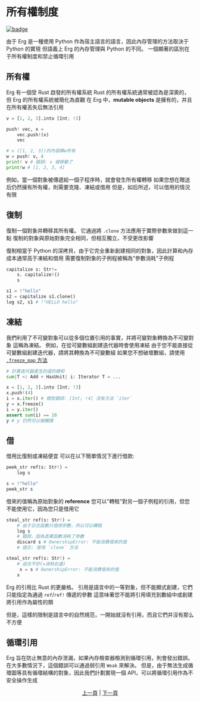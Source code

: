 # 所有權制度

[![badge](https://img.shields.io/endpoint.svg?url=https%3A%2F%2Fgezf7g7pd5.execute-api.ap-northeast-1.amazonaws.com%2Fdefault%2Fsource_up_to_date%3Fowner%3Derg-lang%26repos%3Derg%26ref%3Dmain%26path%3Ddoc/EN/syntax/18_ownership.md%26commit_hash%3D06f8edc9e2c0cee34f6396fd7c64ec834ffb5352)](https://gezf7g7pd5.execute-api.ap-northeast-1.amazonaws.com/default/source_up_to_date?owner=erg-lang&repos=erg&ref=main&path=doc/EN/syntax/18_ownership.md&commit_hash=06f8edc9e2c0cee34f6396fd7c64ec834ffb5352)

由于 Erg 是一種使用 Python 作為宿主語言的語言，因此內存管理的方法取決于 Python 的實現
但語義上 Erg 的內存管理與 Python 的不同。 一個顯著的區別在于所有權制度和禁止循環引用

## 所有權

Erg 有一個受 Rust 啟發的所有權系統
Rust 的所有權系統通常被認為是深奧的，但 Erg 的所有權系統被簡化為直觀
在 Erg 中，__mutable objects__ 是擁有的，并且在所有權丟失后無法引用

```python
v = [1, 2, 3].into [Int; !3]

push! vec, x =
    vec.push!(x)
    vec

# v ([1, 2, 3])的內容歸w所有
w = push! v, 4
print! v # 錯誤: v 被移動了
print!w # [1, 2, 3, 4]
```

例如，當一個對象被傳遞給一個子程序時，就會發生所有權轉移
如果您想在贈送后仍然擁有所有權，則需要克隆、凍結或借用
但是，如后所述，可以借用的情況有限

## 復制

復制一個對象并轉移其所有權。 它通過將 `.clone` 方法應用于實際參數來做到這一點
復制的對象與原始對象完全相同，但相互獨立，不受更改影響

復制相當于 Python 的深拷貝，由于它完全重新創建相同的對象，因此計算和內存成本通常高于凍結和借用
需要復制對象的子例程被稱為"參數消耗"子例程

```python
capitalize s: Str!=
    s. capitalize!()
    s

s1 = !"hello"
s2 = capitalize s1.clone()
log s2, s1 # !"HELLO hello"
```

## 凍結

我們利用了不可變對象可以從多個位置引用的事實，并將可變對象轉換為不可變對象
這稱為凍結。 例如，在從可變數組創建迭代器時會使用凍結
由于您不能直接從可變數組創建迭代器，請將其轉換為不可變數組
如果您不想破壞數組，請使用 [`.freeze_map` 方法](./type/18_mut.md)

```python
# 計算迭代器產生的值的總和
sum|T <: Add + HasUnit| i: Iterator T = ...

x = [1, 2, 3].into [Int; !3]
x.push!(4)
i = x.iter() # 類型錯誤: [Int; !4] 沒有方法 `iter`
y = x.freeze()
i = y.iter()
assert sum(i) == 10
y # y 仍然可以被觸摸
```

## 借

借用比復制或凍結便宜
可以在以下簡單情況下進行借款: 

```python
peek_str ref(s: Str!) =
    log s

s = !"hello"
peek_str s
```

借來的值稱為原始對象的 __reference__
您可以"轉租"對另一個子例程的引用，但您不能使用它，因為您只是借用它

```python
steal_str ref(s: Str!) =
    # 由于日志函數只借用參數，所以可以轉租
    log s
    # 錯誤，因為丟棄函數消耗了參數
    discard s # OwnershipError: 不能消費借來的值
    # 提示: 使用 `clone` 方法
```

```python
steal_str ref(s: Str!) =
    # 這也不好(=消耗右邊)
     x = s # OwnershipError: 不能消費借來的值
    x
```

Erg 的引用比 Rust 的更嚴格。 引用是語言中的一等對象，但不能顯式創建，它們只能指定為通過 `ref`/`ref!` 傳遞的參數
這意味著您不能將引用填充到數組中或創建將引用作為屬性的類

但是，這樣的限制是語言中的自然規范，一開始就沒有引用，而且它們并沒有那么不方便

## 循環引用

Erg 旨在防止無意的內存泄漏，如果內存檢查器檢測到循環引用，則會發出錯誤。 在大多數情況下，這個錯誤可以通過弱引用 `Weak` 來解決。 但是，由于無法生成循環圖等具有循環結構的對象，因此我們計劃實現一個 API，可以將循環引用作為不安全操作生成

<p align='center'>
    <a href='./17_mutability.md'>上一頁</a> | <a href='./19_visibility.md'>下一頁</a>
</p>
